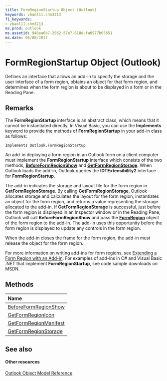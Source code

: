 ```yaml
---
title: FormRegionStartup Object (Outlook)
keywords: vbaol11.chm3213
f1_keywords:
- vbaol11.chm3213
ms.prod: outlook
ms.assetid: 948ea6b7-2962-57e7-618d-fa0977b65651
ms.date: 06/08/2017
---
```



# FormRegionStartup Object (Outlook)

Defines an interface that allows an add-in to specify the storage and the user interface of a form region, obtains an object for that form region, and determines when the form region is about to be displayed in a form or in the Reading Pane.


## Remarks

The  **FormRegionStartup** interface is an abstract class, which means that it cannot be instantiated directly. In Visual Basic, you can use the **Implements** keyword to provide the methods of **FormRegionStartup** in your add-in class as follows:


```
Implements Outlook.FormRegionStartup
```

An add-in deploying a form region in an Outlook form on a client computer must implement the  **FormRegionStartup** interface which consists of the two methods, **[BeforeFormRegionShow](Outlook.FormRegionStartup.BeforeFormRegionShow.md)** and **[GetFormRegionStorage](Outlook.FormRegionStartup.GetFormRegionStorage.md)**. When Outlook loads the add-in, Outlook queries the **IDTExtensibility2** interface for **FormRegionStartup**.

The add-in indicates the storage and layout file for the form region in  **GetFormRegionStorage**. By calling **GetFormRegionStorage**, Outlook allocates storage and calculates the layout for the form region, instantiates an object for the form region, and returns a value representing the storage allocated to the add-in. If **GetFormRegionStorage** is successful, just before the form region is displayed in an Inspector window or in the Reading Pane, Outlook will call **BeforeFormRegionShow** and pass the **[FormRegion](Outlook.FormRegion.md)** object of the form region to the add-in. The add-in uses this opportunity before the form region is displayed to update any controls in the form region.

When the add-in closes the frame for the form region, the add-in must release the object for the form region.

For more information on writing add-ins for form regions, see [Extending a Form Region with an Add-in](http://msdn.microsoft.com/library/b1a28a20-a0b8-cc57-7672-da51ec8bb097%28Office.15%29.aspx). For examples of add-ins in C# and Visual Basic .NET that implement  **FormRegionStartup**, see code sample downloads on MSDN.


## Methods



|**Name**|
|:-----|
|[BeforeFormRegionShow](Outlook.FormRegionStartup.BeforeFormRegionShow.md)|
|[GetFormRegionIcon](Outlook.FormRegionStartup.GetFormRegionIcon.md)|
|[GetFormRegionManifest](formregionstartup-getformregionmanifest-method-outlook.md)|
|[GetFormRegionStorage](Outlook.FormRegionStartup.GetFormRegionStorage.md)|

## See also


#### Other resources


[Outlook Object Model Reference](http://msdn.microsoft.com/library/73221b13-d8d8-99b8-3394-b95dbbfd5ddc%28Office.15%29.aspx)
